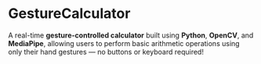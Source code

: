 # GestureCalculator
A real-time **gesture-controlled calculator** built using **Python**, **OpenCV**, and **MediaPipe**, allowing users to perform basic arithmetic operations using only their hand gestures — no buttons or keyboard required!
